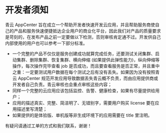 # 开发者须知

青云 AppCenter 旨在成立一个帮助开发者快速开发云应用，并且帮助服务商使自己的产品和服务快速便捷抵达企业用户的商业化平台，因此我们对产品的质量要求是苛刻的，在发布产品之前一定要做以下检测，否则审核肯定通不过。开发供自己内部使用的用户也可以参考一下部分标准。

* 一个完整的产品不仅仅是服务创建成功就算完成任务，还要测试关闭集群、启动集群、删除集群、恢复集群、横向伸缩 (如果提供此弹性能力)，纵向伸缩等操作，每次操作完毕查看 job 是否成功，而且要查看服务是否正常，并且重中之重：一定要测试用户数据在每个测试之后有没有丢失。如果因为没有按照青云 AppCenter 规范开发应用导致数据丢失青云概不负责，而由应用提供商或开发者自己负责。青云审核也会重点审核这些内容；
* 同样一个完整的云应用应该包括监控、告警、健康检查，如果有尽量提供给用户；
* 应用的描述真实、完整、简洁明了、无错别字，需要用户购买 license 要在应用描述里写清楚；
* 如果提供的是体验版、单机版等非生成环境下的应用需要在 title 里注明。

有疑问请通过工单的方式和我们联系，谢谢！